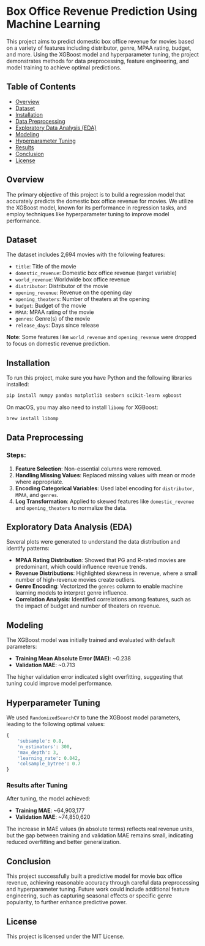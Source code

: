
# Box Office Revenue Prediction Using Machine Learning

This project aims to predict domestic box office revenue for movies based on a variety of features including distributor, genre, MPAA rating, budget, and more. Using the XGBoost model and hyperparameter tuning, the project demonstrates methods for data preprocessing, feature engineering, and model training to achieve optimal predictions.

## Table of Contents

- [Overview](#overview)
- [Dataset](#dataset)
- [Installation](#installation)
- [Data Preprocessing](#data-preprocessing)
- [Exploratory Data Analysis (EDA)](#exploratory-data-analysis-eda)
- [Modeling](#modeling)
- [Hyperparameter Tuning](#hyperparameter-tuning)
- [Results](#results)
- [Conclusion](#conclusion)
- [License](#license)

## Overview

The primary objective of this project is to build a regression model that accurately predicts the domestic box office revenue for movies. We utilize the XGBoost model, known for its performance in regression tasks, and employ techniques like hyperparameter tuning to improve model performance.

## Dataset

The dataset includes 2,694 movies with the following features:

- `title`: Title of the movie
- `domestic_revenue`: Domestic box office revenue (target variable)
- `world_revenue`: Worldwide box office revenue
- `distributor`: Distributor of the movie
- `opening_revenue`: Revenue on the opening day
- `opening_theaters`: Number of theaters at the opening
- `budget`: Budget of the movie
- `MPAA`: MPAA rating of the movie
- `genres`: Genre(s) of the movie
- `release_days`: Days since release

**Note**: Some features like `world_revenue` and `opening_revenue` were dropped to focus on domestic revenue prediction.

## Installation

To run this project, make sure you have Python and the following libraries installed:

```bash
pip install numpy pandas matplotlib seaborn scikit-learn xgboost
```

On macOS, you may also need to install `libomp` for XGBoost:

```bash
brew install libomp
```

## Data Preprocessing

### Steps:

1. **Feature Selection**: Non-essential columns were removed.
2. **Handling Missing Values**: Replaced missing values with mean or mode where appropriate.
3. **Encoding Categorical Variables**: Used label encoding for `distributor`, `MPAA`, and `genres`.
4. **Log Transformation**: Applied to skewed features like `domestic_revenue` and `opening_theaters` to normalize the data.

## Exploratory Data Analysis (EDA)

Several plots were generated to understand the data distribution and identify patterns:

- **MPAA Rating Distribution**: Showed that PG and R-rated movies are predominant, which could influence revenue trends.
- **Revenue Distributions**: Highlighted skewness in revenue, where a small number of high-revenue movies create outliers.
- **Genre Encoding**: Vectorized the `genres` column to enable machine learning models to interpret genre influence.
- **Correlation Analysis**: Identified correlations among features, such as the impact of budget and number of theaters on revenue.

## Modeling

The XGBoost model was initially trained and evaluated with default parameters:

- **Training Mean Absolute Error (MAE)**: ~0.238
- **Validation MAE**: ~0.713

The higher validation error indicated slight overfitting, suggesting that tuning could improve model performance.

## Hyperparameter Tuning

We used `RandomizedSearchCV` to tune the XGBoost model parameters, leading to the following optimal values:

```python
{
    'subsample': 0.8,
    'n_estimators': 300,
    'max_depth': 3,
    'learning_rate': 0.042,
    'colsample_bytree': 0.7
}
```

### Results after Tuning

After tuning, the model achieved:

- **Training MAE**: ~64,903,177
- **Validation MAE**: ~74,850,620

The increase in MAE values (in absolute terms) reflects real revenue units, but the gap between training and validation MAE remains small, indicating reduced overfitting and better generalization.

## Conclusion

This project successfully built a predictive model for movie box office revenue, achieving reasonable accuracy through careful data preprocessing and hyperparameter tuning. Future work could include additional feature engineering, such as capturing seasonal effects or specific genre popularity, to further enhance predictive power.

## License

This project is licensed under the MIT License.
